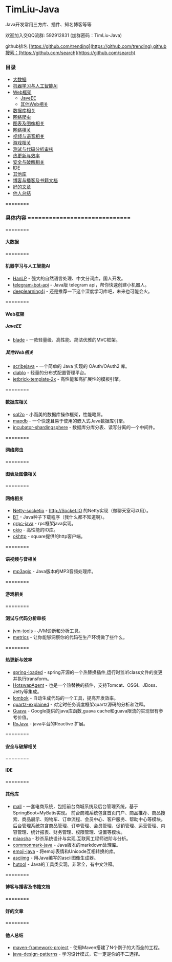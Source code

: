# TimLiu-Java
Java开发常用三方库、插件、知名博客等等

欢迎加入交QQ流群:  592912831 (加群密码：TimLiu-Java)

github排名 [https://github.com/trending](https://github.com/trending),github搜索：[https://github.com/search](https://github.com/search)
###  目录
- [大数据](#大数据)
- [机器学习与人工智能AI](#机器学习与人工智能AI)
- [Web框架](#Web框架)
    - [JaveEE](#JaveEE)
    - [其他Web相关](#其他Web相关)
- [数据库相关](#数据库相关)
- [网络爬虫](#网络爬虫)
- [图表及图像相关](#图表及图像相关)
- [网络相关](#网络相关)
- [视频与语音相关](#语视频与音相关)
- [游戏相关](#游戏相关)
- [测试与代码分析审核](#测试与代码分析审核)
- [热更新与效率](#热更新与效率)
- [安全与破解相关](#安全与破解相关)
- [IDE](#IDE)
- [其他库](#其他库)
- [博客与播客及书籍文档](#博客与播客及书籍文档)
- [好的文章](#好的文章)
- [他人总结](#他人总结)

========
### 具体内容 =============================
========
#### 大数据

========
#### 机器学习与人工智能AI
 * [HanLP](https://github.com/hankcs/HanLP) - 强大的自然语言处理、中文分词库，国人开发。
 * [telegram-bot-api](https://github.com/biezhi/telegram-bot-api) - Java版 telegram api，帮你快速创建小机器人。
 * [deeplearning4j](https://github.com/deeplearning4j/deeplearning4j) - 还是推荐一下这个深度学习库吧，未来也可能会火。

========
#### Web框架
##### JaveEE
 * [blade](https://github.com/lets-blade/blade) - 一款轻量级、高性能、简洁优雅的MVC框架。

##### 其他Web相关
 * [scribejava](https://github.com/scribejava/scribejava) - 一个简单的 Java 实现的 OAuth/OAuth2 库。
 * [diablo](https://github.com/ihaolin/diablo) - 轻量的分布式配置管理平台。
 * [jetbrick-template-2x](https://github.com/subchen/jetbrick-template-2x) - 高性能和高扩展性的模板引擎。

========
#### 数据库相关
 * [sql2o](https://github.com/aaberg/sql2o) - 小而美的数据库操作框架，性能略屌。
 * [mapdb](https://github.com/jankotek/mapdb) - 一个快速且易于使用的嵌入式Java数据库引擎。
 * [incubator-shardingsphere](https://github.com/apache/incubator-shardingsphere) - 数据库分库分表、读写分离的一个中间件。

========
#### 网络爬虫

========
#### 图表及图像相关

========
#### 网络相关
 * [Netty-socketio](https://github.com/mrniko/netty-socketio) - http://Socket.IO 的Netty实现（做聊天室可以用）。
 * [BT](https://github.com/atomashpolskiy/bt) - Java种子下载程序（我什么都不知道啊）。
 * [grpc-java]( https://github.com/grpc/grpc-java) - rpc框架java实现。
 * [okio](https://github.com/square/okio) - 高性能的IO库。
 * [okhttp](https://github.com/square/okhttp) - square提供的http客户端。
 
========
#### 语视频与音相关
 * [mp3agic](https://github.com/mpatric/mp3agic) - Java版本的MP3音频处理库。

========
#### 游戏相关

========
#### 测试与代码分析审核
 * [jvm-tools](https://github.com/aragozin/jvm-tools) - JVM诊断和分析工具。
 * [metrics](https://github.com/dropwizard/metrics) - 让你能够洞察你的代码在生产环境做了些什么。
 
========
#### 热更新与效率
 * [spring-loaded](https://github.com/spring-projects/spring-loaded) - spring开源的一个热替换插件,运行时监听class文件的变更并执行transform。
 * [HotswapAgent](https://github.com/HotswapProjects/HotswapAgent) - 也是一个热替换的插件，支持Tomcat、OSGI、JBoss、Jetty等集成。
 * [lombok](https://github.com/rzwitserloot/lombok) - 自动生成代码的一个工具，提高开发效率。
 * [quartz-explained](https://github.com/nkcoder/quartz-explained) - 对定时任务调度框架quartz源码的分析和注释。
 * [Guava](https://github.com/google/guava) - Google提供的java库函数,guava cache和guava限流的实现很有参考价值。
 * [RxJava](https://github.com/ReactiveX/RxJava) - java平台的Reactive 扩展。

========
#### 安全与破解相关

========
#### IDE

========
#### 其他库
 * [mall](https://github.com/macrozheng/mall) - 一套电商系统，包括前台商城系统及后台管理系统，基于SpringBoot+MyBatis实现。 前台商城系统包含首页门户、商品推荐、商品搜索、商品展示、购物车、订单流程、会员中心、客户服务、帮助中心等模块。 后台管理系统包含商品管理、订单管理、会员管理、促销管理、运营管理、内容管理、统计报表、财务管理、权限管理、设置等模块。
 * [miaosha](https://github.com/qiurunze123/miaosha) - 秒杀系统设计与实现.互联网工程师进阶与分析。
 * [commonmark-java](https://github.com/atlassian/commonmark-java) - Java版本的markdown处理库。
 * [emoji-java](https://github.com/vdurmont/emoji-java) - 将emoji表情和Unicode互相转换的库。
 * [asciimg](https://github.com/korhner/asciimg) - 用Java编写的ascii图像生成器。
 * [hutool](https://github.com/looly/hutool) - Java的工具类实现，非常全，有中文注释。

========
#### 博客与播客及书籍文档

========
#### 好的文章

========
#### 他人总结
 * [maven-framework-project](https://github.com/v5developer/maven-framework-project) - 使用Maven搭建了N个例子的大而全的工程。
 * [java-design-patterns](https://github.com/iluwatar/java-design-patterns) - 学习设计模式，它一定是你的不二选择。
